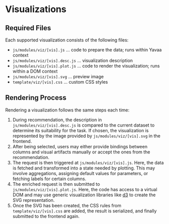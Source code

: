 # Visualizations

## Required Files

Each supported visualization consists of the following files:
* `js/modules/viz/[vis].js` ... code to prepare the data; runs within Yavaa context
* `js/modules/viz/[vis].desc.js` ... visualization description
* `js/modules/viz/[vis].plot.js` ... code to render the visualization; runs within a DOM context
* `js/modules/viz/[vis].svg` ... preview image
* `template/viz/[vis].css` ... custom CSS styles

## Rendering Process

Rendering a visualization follows the same steps each time:
1. During recommendation, the description in `js/modules/viz/[vis].desc.js` is compared to the current dataset to determine its suitability for the task. If chosen, the visualization is represented by the image provided by `js/modules/viz/[vis].svg` in the frontend.
1. After being selected, users may either provide bindings between columns and visual artifacts manually or accept the ones from the recommendation.
1. The request is then triggered at `js/modules/viz/[vis].js`. Here, the data is fetched and transformed into a state needed by plotting. This may involve aggregations, assigning default values for parameters, or fetching labels for certain columns.
1. The enriched request is then submitted to `js/modules/viz/[vis].plot.js`. Here, the code has access to a virtual DOM and may use generic visualization libraries like [d3](https://d3js.org/) to create the SVG representation.
1. Once the SVG has been created, the CSS rules from `template/viz/[vis].css` are added, the result is serialized, and finally submitted to the frontend again.
